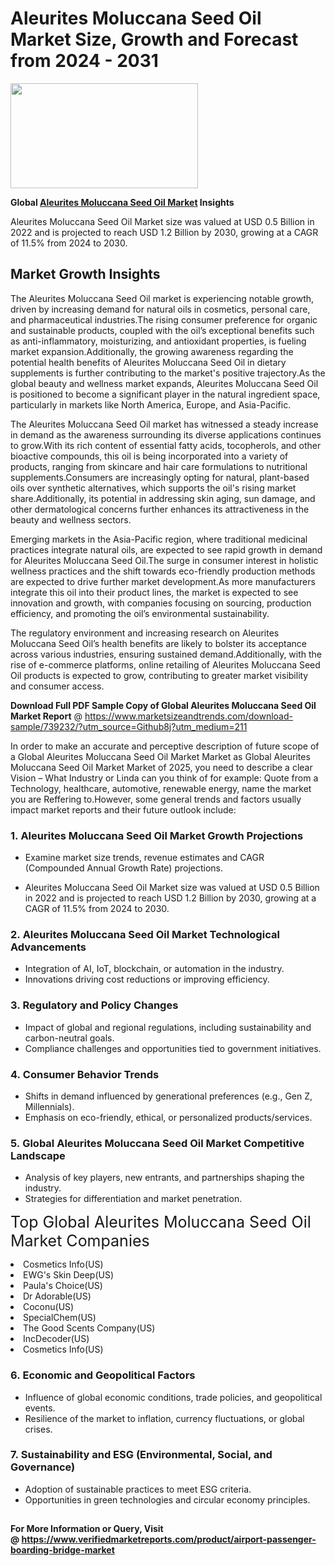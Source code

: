 <H1>Aleurites Moluccana Seed Oil Market Size, Growth and Forecast from 2024 - 2031</H1><img class="aligncenter size-medium wp-image-584254" src="https://thirdeyenews.in/wp-content/uploads/2024/09/Global-Market-Research-300x168.jpeg" alt="" width="300" height="168" /><p><strong>Global&nbsp;<a href="https://www.marketsizeandtrends.com/download-sample/739232/?utm_source=Github8j?utm_medium=211">Aleurites Moluccana Seed Oil Market</a> Insights</strong></p><p>Aleurites Moluccana Seed Oil Market size was valued at USD 0.5 Billion in 2022 and is projected to reach USD 1.2 Billion by 2030, growing at a CAGR of 11.5% from 2024 to 2030.</p><p><h2>Market Growth Insights</h2> <p>The Aleurites Moluccana Seed Oil market is experiencing notable growth, driven by increasing demand for natural oils in cosmetics, personal care, and pharmaceutical industries.The rising consumer preference for organic and sustainable products, coupled with the oil’s exceptional benefits such as anti-inflammatory, moisturizing, and antioxidant properties, is fueling market expansion.Additionally, the growing awareness regarding the potential health benefits of Aleurites Moluccana Seed Oil in dietary supplements is further contributing to the market's positive trajectory.As the global beauty and wellness market expands, Aleurites Moluccana Seed Oil is positioned to become a significant player in the natural ingredient space, particularly in markets like North America, Europe, and Asia-Pacific.</p> <p>The Aleurites Moluccana Seed Oil market has witnessed a steady increase in demand as the awareness surrounding its diverse applications continues to grow.With its rich content of essential fatty acids, tocopherols, and other bioactive compounds, this oil is being incorporated into a variety of products, ranging from skincare and hair care formulations to nutritional supplements.Consumers are increasingly opting for natural, plant-based oils over synthetic alternatives, which supports the oil's rising market share.Additionally, its potential in addressing skin aging, sun damage, and other dermatological concerns further enhances its attractiveness in the beauty and wellness sectors.</p> <p>Emerging markets in the Asia-Pacific region, where traditional medicinal practices integrate natural oils, are expected to see rapid growth in demand for Aleurites Moluccana Seed Oil.The surge in consumer interest in holistic wellness practices and the shift towards eco-friendly production methods are expected to drive further market development.As more manufacturers integrate this oil into their product lines, the market is expected to see innovation and growth, with companies focusing on sourcing, production efficiency, and promoting the oil’s environmental sustainability.</p> <p>The regulatory environment and increasing research on Aleurites Moluccana Seed Oil’s health benefits are likely to bolster its acceptance across various industries, ensuring sustained demand.Additionally, with the rise of e-commerce platforms, online retailing of Aleurites Moluccana Seed Oil products is expected to grow, contributing to greater market visibility and consumer access.</p> <p><span class=""><strong>Download Full PDF Sample Copy of Global Aleurites Moluccana Seed Oil Market Report</strong> @ <a href="https://www.marketsizeandtrends.com/download-sample/739232/?utm_source=Github8j?utm_medium=211" target="_blank">https://www.marketsizeandtrends.com/download-sample/739232/?utm_source=Github8j?utm_medium=211</a></span></p><p>In order to make an accurate and perceptive description of future scope of a Global&nbsp;Aleurites Moluccana Seed Oil Market Market as Global&nbsp;Aleurites Moluccana Seed Oil Market Market of 2025, you need to describe a clear Vision &ndash; What Industry or Linda can you think of for example: Quote from a Technology, healthcare, automotive, renewable energy, name the market you are Reffering to.However, some general trends and factors usually impact market reports and their future outlook include:</p><h3>1.&nbsp;<strong>Aleurites Moluccana Seed Oil Market Growth Projections</strong></h3><ul><li>Examine market size trends, revenue estimates and CAGR (Compounded Annual Growth Rate) projections.</li><li><p>Aleurites Moluccana Seed Oil Market size was valued at USD 0.5 Billion in 2022 and is projected to reach USD 1.2 Billion by 2030, growing at a CAGR of 11.5% from 2024 to 2030.</p></li></ul><h3>2.&nbsp;<strong>Aleurites Moluccana Seed Oil Market Technological Advancements</strong></h3><ul><li>Integration of AI, IoT, blockchain, or automation in the industry.</li><li>Innovations driving cost reductions or improving efficiency.</li></ul><h3>3.&nbsp;<strong>Regulatory and Policy Changes</strong></h3><ul><li>Impact of global and regional regulations, including sustainability and carbon-neutral goals.</li><li>Compliance challenges and opportunities tied to government initiatives.</li></ul><h3>4.&nbsp;<strong>Consumer Behavior Trends</strong></h3><ul><li>Shifts in demand influenced by generational preferences (e.g., Gen Z, Millennials).</li><li>Emphasis on eco-friendly, ethical, or personalized products/services.</li></ul><h3>5.&nbsp;<strong>Global Aleurites Moluccana Seed Oil Market Competitive Landscape</strong></h3><ul><li>Analysis of key players, new entrants, and partnerships shaping the industry.</li><li>Strategies for differentiation and market penetration.</li></ul><p data-pm-slice="1 1 []"><span style="color: inherit; font-family: inherit; font-size: 25px;">Top Global Aleurites Moluccana Seed Oil Market Companies</span></p><div class="" data-test-id=""><p><li>Cosmetics Info(US)</li><li> EWG's Skin Deep(US)</li><li> Paula's Choice(US)</li><li> Dr Adorable(US)</li><li> Coconu(US)</li><li> SpecialChem(US)</li><li> The Good Scents Company(US)</li><li> IncDecoder(US)</li><li> Cosmetics Info(US)</li></p></div><h3>6.&nbsp;<strong>Economic and Geopolitical Factors</strong></h3><ul><li>Influence of global economic conditions, trade policies, and geopolitical events.</li><li>Resilience of the market to inflation, currency fluctuations, or global crises.</li></ul><h3>7.&nbsp;<strong>Sustainability and ESG (Environmental, Social, and Governance)</strong></h3><ul><li>Adoption of sustainable practices to meet ESG criteria.</li><li>Opportunities in green technologies and circular economy principles.</li></ul><h2><strong style="font-size: 14px;">For More Information or Query, Visit @&nbsp;</strong><a style="background-color: #ffffff; font-size: 14px;" href="https://www.marketsizeandtrends.com/report/aleurites-moluccana-seed-oil-market/" target="_blank">https://www.verifiedmarketreports.com/product/airport-passenger-boarding-bridge-market</a></h2>